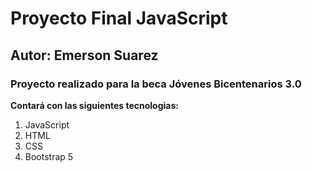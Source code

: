 # Proyecto Final JavaScript
## Autor: Emerson Suarez
### Proyecto realizado para la beca Jóvenes Bicentenarios 3.0

**Contará con las siguientes tecnologias:**
1. JavaScript
2. HTML
3. CSS
4. Bootstrap 5
